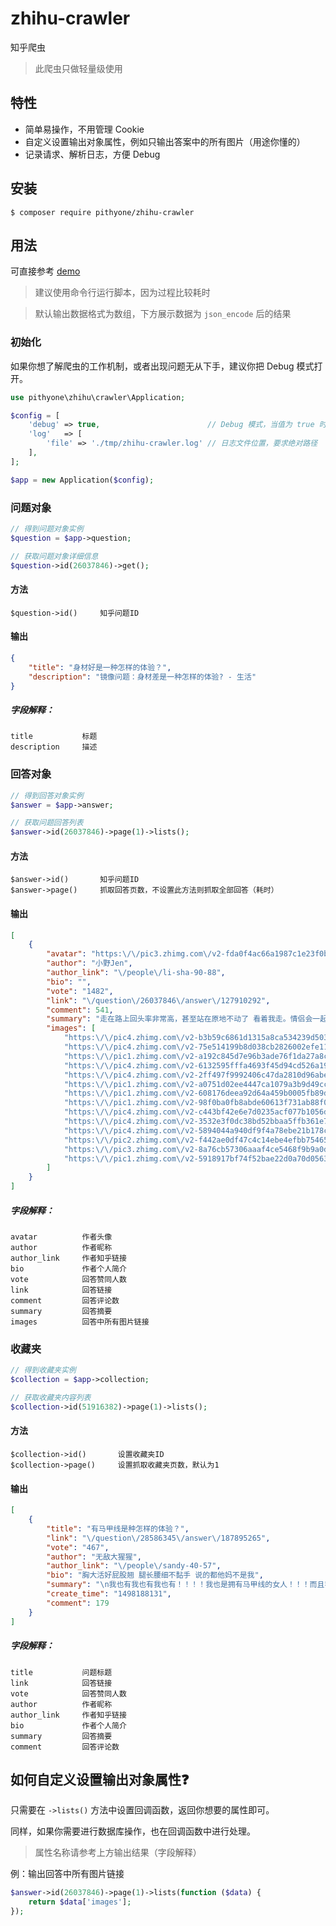 # zhihu-crawler

知乎爬虫

> 此爬虫只做轻量级使用

## 特性

- 简单易操作，不用管理 Cookie
- 自定义设置输出对象属性，例如只输出答案中的所有图片（用途你懂的）
- 记录请求、解析日志，方便 Debug

## 安装

```shell
$ composer require pithyone/zhihu-crawler
```

## 用法

可直接参考 [demo](examples)

> 建议使用命令行运行脚本，因为过程比较耗时

> 默认输出数据格式为数组，下方展示数据为 `json_encode` 后的结果

### 初始化

如果你想了解爬虫的工作机制，或者出现问题无从下手，建议你把 Debug 模式打开。

```php
use pithyone\zhihu\crawler\Application;

$config = [
    'debug' => true,                        // Debug 模式，当值为 true 时，记录请求、解析日志
    'log'   => [
        'file' => './tmp/zhihu-crawler.log' // 日志文件位置，要求绝对路径
    ],
];

$app = new Application($config);
```

### 问题对象

```php
// 得到问题对象实例
$question = $app->question;

// 获取问题对象详细信息
$question->id(26037846)->get();
```

#### 方法

```text
$question->id()     知乎问题ID
```

#### 输出

```json
{
    "title": "身材好是一种怎样的体验？",
    "description": "镜像问题：身材差是一种怎样的体验? - 生活"
}
```

##### 字段解释：

```text
title           标题
description     描述
```

### 回答对象

```php
// 得到回答对象实例
$answer = $app->answer;

// 获取问题回答列表
$answer->id(26037846)->page(1)->lists();
```

#### 方法

```text
$answer->id()       知乎问题ID
$answer->page()     抓取回答页数，不设置此方法则抓取全部回答（耗时）
```

#### 输出

```json
[
    {
        "avatar": "https:\/\/pic3.zhimg.com\/v2-fda0f4ac66a1987c1e23f0be2680e502_s.jpg",
        "author": "小野Jen",
        "author_link": "\/people\/li-sha-90-88",
        "bio": "",
        "vote": "1482",
        "link": "\/question\/26037846\/answer\/127910292",
        "comment": 541,
        "summary": "走在路上回头率非常高，甚至站在原地不动了 看着我走。情侣会一起看着我。去餐厅吃饭会有人把排号的票让给我先进。我身边的朋友说跟我一起走会有压力。甚至要求跟我保持一米的距离站在路边拐弯口，那些司机和后座的人都忍不住扭头盯着我，我姐妹说那些人不好好开车想撞车呀！盯着我看的不是单只有男士，更多的是女人。去健身房都会被误会是私人教练。不是只受男性青睐，更受女性崇拜。经常被人说像明星一样！朋友说: 是行走的春药教练说做了那么多年，换了7个健身房就没见过我这种身材的.大多人数说:是他见过身材最正的,加以强调无数次。微信小视频截图这些大多都在没有内衣和任何胸垫的情况下的状态不穿内衣的情况下身材用照片没办法阐述从头到脚没有整过。那天跟朋友练胸肌。练胸肌为了型好看外，让胸不容易下垂。普通人，只是幸运爸妈给了好底",
        "images": [
            "https:\/\/pic4.zhimg.com\/v2-b3b59c6861d1315a8ca534239d503fe7_b.jpg",
            "https:\/\/pic4.zhimg.com\/v2-75e514199b8d038cb2826002efe1142f_b.jpg",
            "https:\/\/pic1.zhimg.com\/v2-a192c845d7e96b3ade76f1da27a8c358_b.jpg",
            "https:\/\/pic4.zhimg.com\/v2-6132595fffa4693f45d94cd526a19533_b.jpg",
            "https:\/\/pic4.zhimg.com\/v2-2ff497f9992406c47da2810d96abe9f7_b.jpg",
            "https:\/\/pic1.zhimg.com\/v2-a0751d02ee4447ca1079a3b9d49cc3c4_b.jpg",
            "https:\/\/pic1.zhimg.com\/v2-608176deea92d64a459b0005fb89dc88_b.jpg",
            "https:\/\/pic1.zhimg.com\/v2-98f0ba0fb8abde60613f731ab88f0f28_b.jpg",
            "https:\/\/pic4.zhimg.com\/v2-c443bf42e6e7d0235acf077b1056dc3b_b.jpg",
            "https:\/\/pic4.zhimg.com\/v2-3532e3f0dc38bd52bbaa5ffb361e766b_b.jpg",
            "https:\/\/pic4.zhimg.com\/v2-5894044a940df9f4a78ebe21b178ce37_b.jpg",
            "https:\/\/pic2.zhimg.com\/v2-f442ae0df47c4c14ebe4efbb754650c1_b.jpg",
            "https:\/\/pic3.zhimg.com\/v2-8a76cb57306aaaf4ce5468f9b9a0d7f2_b.jpg",
            "https:\/\/pic1.zhimg.com\/v2-5918917bf74f52bae22d0a70d0563820_b.jpg"
        ]
    }
]
```

##### 字段解释：

```text
avatar          作者头像
author          作者昵称
author_link     作者知乎链接
bio             作者个人简介
vote            回答赞同人数
link            回答链接
comment         回答评论数
summary         回答摘要
images          回答中所有图片链接
```

### 收藏夹

```php
// 得到收藏夹实例
$collection = $app->collection;

// 获取收藏夹内容列表
$collection->id(51916382)->page(1)->lists();
```

#### 方法

```text
$collection->id()       设置收藏夹ID
$collection->page()     设置抓取收藏夹页数，默认为1
```

#### 输出

```json
[
    {
        "title": "有马甲线是种怎样的体验？",
        "link": "\/question\/28586345\/answer\/187895265",
        "vote": "467",
        "author": "无敌大猩猩",
        "author_link": "\/people\/sandy-40-57",
        "bio": "胸大活好屁股翘 腿长腰细不黏手 说的都他妈不是我",
        "summary": "\n我也有我也有我也有！！！！我也是拥有马甲线的女人！！！而且我的马甲线只花了我五分钟出来！！！！！下文有教程。先上个图 接下来是教程：1.首先洗干净肚皮表面2.准备阴影和高光3.先用深色阴影画个框4.再用阴影画横线竖线5.然后上高光打量肚皮 注意了，拍…",
        "create_time": "1498188131",
        "comment": 179
    }
]
```

##### 字段解释：

```text
title           问题标题
link            回答链接
vote            回答赞同人数
author          作者昵称
author_link     作者知乎链接
bio             作者个人简介
summary         回答摘要
comment         回答评论数
```

## 如何自定义设置输出对象属性❓

只需要在 `->lists()` 方法中设置回调函数，返回你想要的属性即可。

同样，如果你需要进行数据库操作，也在回调函数中进行处理。

> 属性名称请参考上方输出结果（字段解释）

例：输出回答中所有图片链接

```php
$answer->id(26037846)->page(1)->lists(function ($data) {
    return $data['images'];
});
```
